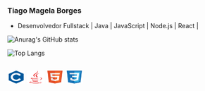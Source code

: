### Tiago Magela Borges

- Desenvolvedor Fullstack | Java | JavaScript | Node.js | React |
  
![Anurag's GitHub stats](https://github-readme-stats.vercel.app/api?username=TiagoMagBorges&show_icons=true&theme=transparent&card_width=500px)

![Top Langs](https://github-readme-stats.vercel.app/api/top-langs/?username=TiagoMagBorges&layout=compact&theme=transparent&card_width=500)


<div style="display: inline_block"><br>
  <img align="center" alt="Rafa-C" height="30" width="40" src="https://raw.githubusercontent.com/devicons/devicon/master/icons/c/c-plain.svg">
  <img align="center" alt="Joao-Java" height="30" width="40" src="https://raw.githubusercontent.com/devicons/devicon/master/icons/java/java-plain.svg">
  <img align="center" alt="Rafa-HTML" height="30" width="40" src="https://raw.githubusercontent.com/devicons/devicon/master/icons/html5/html5-original.svg">
  <img align="center" alt="Rafa-CSS" height="30" width="40" src="https://raw.githubusercontent.com/devicons/devicon/master/icons/css3/css3-original.svg">
</div>

